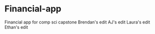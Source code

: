 # Financial-app
Financial app for comp sci capstone
Brendan's edit
AJ's edit
Laura's edit
Ethan's edit
